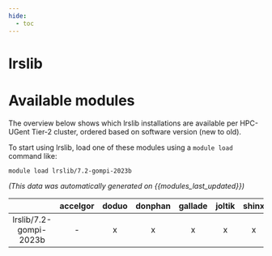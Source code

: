 ```yaml
---
hide:
  - toc
---
```


lrslib
======

# Available modules


The overview below shows which lrslib installations are available per HPC-UGent Tier-2 cluster, ordered based on software version (new to old).

To start using lrslib, load one of these modules using a `module load` command like:

```shell
module load lrslib/7.2-gompi-2023b
```

*(This data was automatically generated on {{modules_last_updated}})*  

| |accelgor|doduo|donphan|gallade|joltik|shinx|
| :---: | :---: | :---: | :---: | :---: | :---: | :---: |
|lrslib/7.2-gompi-2023b|-|x|x|x|x|x|
